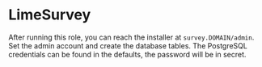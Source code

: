 # LimeSurvey

After running this role, you can reach the installer at `survey.DOMAIN/admin`.
Set the admin account and create the database tables.
The PostgreSQL credentials can be found in the defaults, the password will be in secret.
